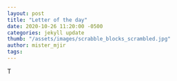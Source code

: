 ```yaml
---
layout: post
title: "Letter of the day"
date: 2020-10-26 11:20:00 -0500
categories: jekyll update
thumb: "/assets/images/scrabble_blocks_scrambled.jpg"
author: mister_mjir
tags:
---
```

T
